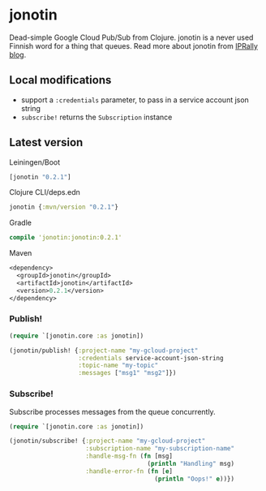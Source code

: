 # jonotin

Dead-simple Google Cloud Pub/Sub from Clojure. jonotin is a never used Finnish word for a thing that queues. Read more about jonotin from [IPRally blog](https://www.iprally.com/news/google-cloud-pubsub-with-clojure).

## Local modifications

- support a `:credentials` parameter, to pass in a service account json string
- `subscribe!` returns the `Subscription` instance

## Latest version

Leiningen/Boot
```clj
[jonotin "0.2.1"]
```

Clojure CLI/deps.edn
```clj
jonotin {:mvn/version "0.2.1"}
```

Gradle
```clj
compile 'jonotin:jonotin:0.2.1'
```

Maven
```clj
<dependency>
  <groupId>jonotin</groupId>
  <artifactId>jonotin</artifactId>
  <version>0.2.1</version>
</dependency>
```

### Publish!

```clj
(require `[jonotin.core :as jonotin])

(jonotin/publish! {:project-name "my-gcloud-project"
                   :credentials service-account-json-string
                   :topic-name "my-topic"
                   :messages ["msg1" "msg2"]})
```

### Subscribe!

Subscribe processes messages from the queue concurrently.
```clj
(require `[jonotin.core :as jonotin])

(jonotin/subscribe! {:project-name "my-gcloud-project"
                     :subscription-name "my-subscription-name"
                     :handle-msg-fn (fn [msg]
                                      (println "Handling" msg)
                     :handle-error-fn (fn [e]
                                        (println "Oops!" e))})
  ```
